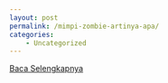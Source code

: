 ```yaml
---
layout: post
permalink: /mimpi-zombie-artinya-apa/
categories:
    - Uncategorized
---
```


[Baca Selengkapnya](/01)